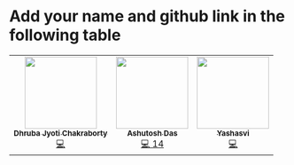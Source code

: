 # Add your name and github link in the following table

<table>
  <tbody><tr>
    <td align="center"><a href="https://github.com/dhrubajyoti89"><img alt="" src="https://avatars.githubusercontent.com/u/61685945?s=400&u=73c269ed8f223185ad995396042d6141e2147aec&v=4" width="130px;"><br><sub><b>
 Dhruba Jyoti Chakraborty </b></sub></a><br><a href="" title="Code">💻 </a></td></a></td>

 <td align="center"><a href="https://github.com/Ash-exp"><img alt="" src="https://avatars.githubusercontent.com/u/68757539?s=400&u=98107675c2bed3b007daea33f853a3f9a3da269f&v=4" width="130px;"><br><sub><b>
 Ashutosh Das </b></sub></a><br><a href="" title="Code">💻 14</a></td></a></td>

 <td align="center"><a href="https://github.com/kmryashasvi"><img alt="" src="https://avatars.githubusercontent.com/u/66861659?s=400&u=64fefa0d1dc0f089b0cdb61f10f3691ee24cd636&v=4" width="130px;"><br><sub><b>
 Yashasvi </b></sub></a><br><a href="" title="Code">💻 </a></td></a></td>
  </tr>
</tbody></table>
